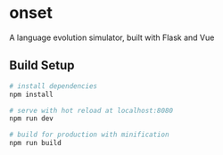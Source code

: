 # onset

A language evolution simulator, built with Flask and Vue

## Build Setup

``` bash
# install dependencies
npm install

# serve with hot reload at localhost:8080
npm run dev

# build for production with minification
npm run build
```
